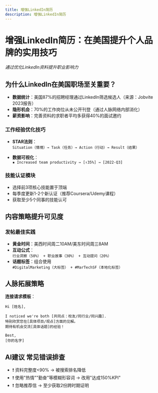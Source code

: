 ```yaml
---
title: 增强LinkedIn简历
description: 增强LinkedIn简历
---
```


# 增强LinkedIn简历：在美国提升个人品牌的实用技巧

*通过优化LinkedIn资料提升职业影响力*

## 为什么LinkedIn在美国职场至关重要？
- **数据统计**：美国87%的招聘经理通过LinkedIn筛选候选人（来源：Jobvite 2023报告）
- **隐形机会**：70%的工作岗位从未公开刊登（通过人脉网络内部消化）
- **薪资影响**：完善资料的求职者平均多获得40%的面试邀约

### 工作经验优化技巧

- **STAR法则**：  
  `Situation（情境）→ Task（任务）→ Action（行动）→ Result（结果）`
  
- **数据可视化**：  
  `▪️ Increased team productivity → [↑35%] → [2022-Q3]`

### 技能认证模块
- 选择前3项核心技能置于顶端
- 每季度更新1-2个新认证（推荐Coursera/Udemy课程）
- 获取至少5个同事的技能认可

## 内容策略提升可见度

### 发帖最佳实践

- **黄金时间**：美西时间周二10AM/美东时间周三8AM
- **互动公式**：  
  `行业洞察（50%） + 职业故事（30%） + 互动提问（20%）`
- **话题标签**：组合使用  
  `#DigitalMarketing（大标签） + #MarTechSF（本地化标签）`


## 人脉拓展策略

**连接请求模板**：  

```text
Hi [姓名],  

I noticed we're both [共同点：校友/同行业/同兴趣].  
特别欣赏您在[具体项目/观点]方面的见解。  
期待有机会交流[具体话题]的经验！  

Best,  
[你的名字]  
```

## AI建议 常见错误排查
- ❗ 资料完整度<90% → 被搜索排名降低
- ❗ 使用"热情""勤奋"等模糊形容词 → 改用"达成150%KPI"
- ❗ 忽略推荐信 → 至少获取2份跨时期证明

